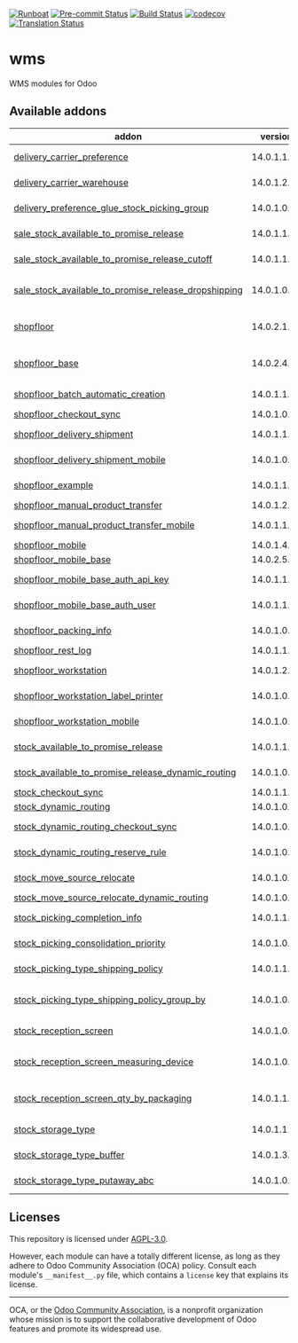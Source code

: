 
[![Runboat](https://img.shields.io/badge/runboat-Try%20me-875A7B.png)](https://runboat.odoo-community.org/builds?repo=OCA/wms&target_branch=14.0)
[![Pre-commit Status](https://github.com/OCA/wms/actions/workflows/pre-commit.yml/badge.svg?branch=14.0)](https://github.com/OCA/wms/actions/workflows/pre-commit.yml?query=branch%3A14.0)
[![Build Status](https://github.com/OCA/wms/actions/workflows/test.yml/badge.svg?branch=14.0)](https://github.com/OCA/wms/actions/workflows/test.yml?query=branch%3A14.0)
[![codecov](https://codecov.io/gh/OCA/wms/branch/14.0/graph/badge.svg)](https://codecov.io/gh/OCA/wms)
[![Translation Status](https://translation.odoo-community.org/widgets/wms-14-0/-/svg-badge.svg)](https://translation.odoo-community.org/engage/wms-14-0/?utm_source=widget)

<!-- /!\ do not modify above this line -->

# wms

WMS modules for Odoo

<!-- /!\ do not modify below this line -->

<!-- prettier-ignore-start -->

[//]: # (addons)

Available addons
----------------
addon | version | maintainers | summary
--- | --- | --- | ---
[delivery_carrier_preference](delivery_carrier_preference/) | 14.0.1.1.2 |  | Advanced selection of preferred shipping methods
[delivery_carrier_warehouse](delivery_carrier_warehouse/) | 14.0.1.2.0 |  | Get delivery method used in sales orders from warehouse
[delivery_preference_glue_stock_picking_group](delivery_preference_glue_stock_picking_group/) | 14.0.1.0.0 |  | Fix Delivery preferences module on grouping picking
[sale_stock_available_to_promise_release](sale_stock_available_to_promise_release/) | 14.0.1.1.1 |  | Integration between Sales and Available to Promise Release
[sale_stock_available_to_promise_release_cutoff](sale_stock_available_to_promise_release_cutoff/) | 14.0.1.1.0 |  | Cutoff management with respect to stock availability
[sale_stock_available_to_promise_release_dropshipping](sale_stock_available_to_promise_release_dropshipping/) | 14.0.1.0.0 |  | Glue module between sale_stock_available_to_promise_release and stock_dropshipping
[shopfloor](shopfloor/) | 14.0.2.1.1 | [![guewen](https://github.com/guewen.png?size=30px)](https://github.com/guewen) [![simahawk](https://github.com/simahawk.png?size=30px)](https://github.com/simahawk) [![sebalix](https://github.com/sebalix.png?size=30px)](https://github.com/sebalix) | manage warehouse operations with barcode scanners
[shopfloor_base](shopfloor_base/) | 14.0.2.4.0 | [![guewen](https://github.com/guewen.png?size=30px)](https://github.com/guewen) [![simahawk](https://github.com/simahawk.png?size=30px)](https://github.com/simahawk) [![sebalix](https://github.com/sebalix.png?size=30px)](https://github.com/sebalix) | Core module for creating mobile apps
[shopfloor_batch_automatic_creation](shopfloor_batch_automatic_creation/) | 14.0.1.1.0 | [![guewen](https://github.com/guewen.png?size=30px)](https://github.com/guewen) | Create batch transfers for Cluster Picking
[shopfloor_checkout_sync](shopfloor_checkout_sync/) | 14.0.1.0.0 | [![guewen](https://github.com/guewen.png?size=30px)](https://github.com/guewen) | Glue module
[shopfloor_delivery_shipment](shopfloor_delivery_shipment/) | 14.0.1.1.2 | [![sebalix](https://github.com/sebalix.png?size=30px)](https://github.com/sebalix) [![TDu](https://github.com/TDu.png?size=30px)](https://github.com/TDu) | Manage delivery process with shipment advices
[shopfloor_delivery_shipment_mobile](shopfloor_delivery_shipment_mobile/) | 14.0.1.0.0 |  | Frontend for delivery shipment scenario for shopfloor
[shopfloor_example](shopfloor_example/) | 14.0.1.1.0 |  | Show how to customize the Shopfloor app frontend.
[shopfloor_manual_product_transfer](shopfloor_manual_product_transfer/) | 14.0.1.2.1 | [![sebalix](https://github.com/sebalix.png?size=30px)](https://github.com/sebalix) | Manage manual product transfers
[shopfloor_manual_product_transfer_mobile](shopfloor_manual_product_transfer_mobile/) | 14.0.1.1.0 |  | Frontend for manual product transfer scenario for Shopfloor
[shopfloor_mobile](shopfloor_mobile/) | 14.0.1.4.1 | [![simahawk](https://github.com/simahawk.png?size=30px)](https://github.com/simahawk) | Mobile frontend for WMS Shopfloor app
[shopfloor_mobile_base](shopfloor_mobile_base/) | 14.0.2.5.0 | [![simahawk](https://github.com/simahawk.png?size=30px)](https://github.com/simahawk) | Mobile frontend for WMS Shopfloor app
[shopfloor_mobile_base_auth_api_key](shopfloor_mobile_base_auth_api_key/) | 14.0.1.1.0 |  | Provides authentication via API key to Shopfloor base mobile app
[shopfloor_mobile_base_auth_user](shopfloor_mobile_base_auth_user/) | 14.0.1.1.1 |  | Provides authentication via standard user login
[shopfloor_packing_info](shopfloor_packing_info/) | 14.0.1.0.1 |  | Allows to predefine packing information messages per partner.
[shopfloor_rest_log](shopfloor_rest_log/) | 14.0.1.1.0 | [![simahawk](https://github.com/simahawk.png?size=30px)](https://github.com/simahawk) | Integrate rest_log into Shopfloor app
[shopfloor_workstation](shopfloor_workstation/) | 14.0.1.2.0 |  | Manage warehouse workstation with barcode scanners
[shopfloor_workstation_label_printer](shopfloor_workstation_label_printer/) | 14.0.1.0.0 |  | Adds a label printer configuration to the user and shopfloor workstation.
[shopfloor_workstation_mobile](shopfloor_workstation_mobile/) | 14.0.1.0.1 |  | Shopfloor mobile app integration for workstation
[stock_available_to_promise_release](stock_available_to_promise_release/) | 14.0.1.1.3 |  | Release Operations based on available to promise
[stock_available_to_promise_release_dynamic_routing](stock_available_to_promise_release_dynamic_routing/) | 14.0.1.0.0 |  | Glue between moves release and dynamic routing
[stock_checkout_sync](stock_checkout_sync/) | 14.0.1.1.0 |  | Sync location for Checkout operations
[stock_dynamic_routing](stock_dynamic_routing/) | 14.0.1.0.1 |  | Dynamic routing of stock moves
[stock_dynamic_routing_checkout_sync](stock_dynamic_routing_checkout_sync/) | 14.0.1.0.0 |  | Glue module for tests when dynamic routing and checkout sync are used
[stock_dynamic_routing_reserve_rule](stock_dynamic_routing_reserve_rule/) | 14.0.1.0.1 |  | Glue module between dynamic routing and reservation rules
[stock_move_source_relocate](stock_move_source_relocate/) | 14.0.1.0.0 |  | Change source location of unavailable moves
[stock_move_source_relocate_dynamic_routing](stock_move_source_relocate_dynamic_routing/) | 14.0.1.0.1 |  | Glue module
[stock_picking_completion_info](stock_picking_completion_info/) | 14.0.1.1.0 |  | Display on current document completion information according to next operations
[stock_picking_consolidation_priority](stock_picking_consolidation_priority/) | 14.0.1.0.2 |  | Raise priority of all transfers for a chain when started
[stock_picking_type_shipping_policy](stock_picking_type_shipping_policy/) | 14.0.1.1.0 |  | Define different shipping policies according to picking type
[stock_picking_type_shipping_policy_group_by](stock_picking_type_shipping_policy_group_by/) | 14.0.1.0.0 |  | Glue module for Picking Type Shipping Policy and Group Transfers by Partner and Carrier
[stock_reception_screen](stock_reception_screen/) | 14.0.1.0.1 |  | Dedicated screen to receive/scan goods.
[stock_reception_screen_measuring_device](stock_reception_screen_measuring_device/) | 14.0.1.0.0 | [![gurneyalex](https://github.com/gurneyalex.png?size=30px)](https://github.com/gurneyalex) | Allow to use a measuring device from a reception screen.for packaging measurement
[stock_reception_screen_qty_by_packaging](stock_reception_screen_qty_by_packaging/) | 14.0.1.1.0 |  | Glue module for `stock_product_qty_by_packaging` and `stock_vertical_lift`.
[stock_storage_type](stock_storage_type/) | 14.0.1.11.2 |  | Manage packages and locations storage types
[stock_storage_type_buffer](stock_storage_type_buffer/) | 14.0.1.3.0 |  | Exclude storage locations from put-away if their buffer is full
[stock_storage_type_putaway_abc](stock_storage_type_putaway_abc/) | 14.0.1.0.0 |  | Advanced storage strategy ABC for WMS

[//]: # (end addons)

<!-- prettier-ignore-end -->

## Licenses

This repository is licensed under [AGPL-3.0](LICENSE).

However, each module can have a totally different license, as long as they adhere to Odoo Community Association (OCA)
policy. Consult each module's `__manifest__.py` file, which contains a `license` key
that explains its license.

----
OCA, or the [Odoo Community Association](http://odoo-community.org/), is a nonprofit
organization whose mission is to support the collaborative development of Odoo features
and promote its widespread use.
